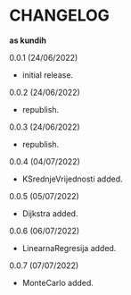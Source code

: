 CHANGELOG 
==========

**as kundih**

0.0.1 (24/06/2022)
- initial release.

0.0.2 (24/06/2022)
- republish.

0.0.3 (24/06/2022)
- republish.

0.0.4 (04/07/2022)
- KSrednjeVrijednosti added.

0.0.5 (05/07/2022)
- Dijkstra added.

0.0.6 (06/07/2022)
- LinearnaRegresija added.

0.0.7 (07/07/2022)
- MonteCarlo added.